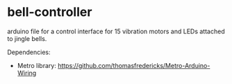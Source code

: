 # bell-controller

arduino file for a control interface for 15 vibration motors and LEDs attached to jingle bells.

Dependencies:
* Metro library: https://github.com/thomasfredericks/Metro-Arduino-Wiring

